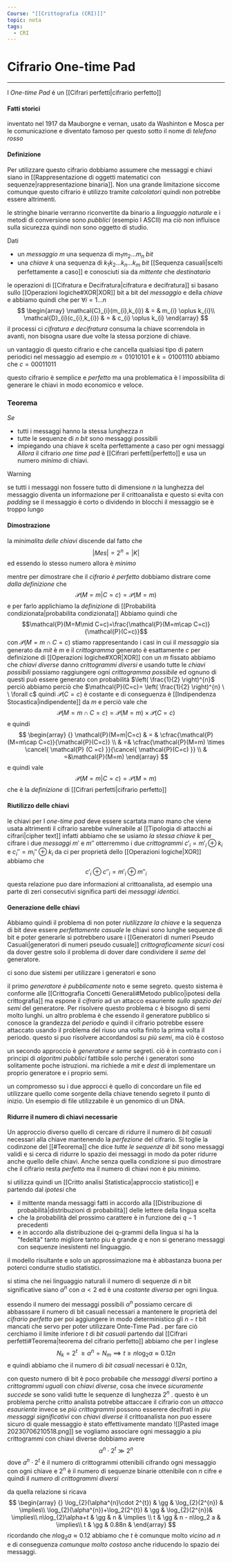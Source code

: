 ```yaml
---
Course: "[[Crittografia (CRI)]]"
topic: nota
tags:
  - CRI
---
```

# Cifrario One-time Pad
---
l _One-time Pad_ é un [[Cifrari perfetti|cifrario perfetto]]


#### Fatti storici
inventato nel 1917 da Mauborgne e vernan, usato da Washinton e Mosca per le comunicazione e diventato famoso per questo sotto il nome di _telefono rosso_


#### Definizione
Per utilizzare questo cifrario dobbiamo assumere che messaggi e chiavi siano in [[Rappresentazione di oggetti matematici con sequenze|rappresentazione binaria]]. Non una grande limitazione siccome comunque questo cifrario è utilizzo tramite _calcolatori_ quindi non potrebbe essere altrimenti.

le stringhe binarie verranno riconvertite da binario a _linguaggio naturale_ e i metodi di conversione sono _pubblici_ (esempio l ASCII) ma ciò non influisce sulla sicurezza quindi non sono oggetto di studio.


Dati
- un _messaggio_ $m$ una sequenza di $m_{1}m_{2}\dots m_{n}$ _bit_ 
- una _chiave_ $k$ una sequenza di $k_{1}k_{2}\dots k_{n}\dots k_{m}$ _bit_ [[Sequenza casuali|scelti perfettamente a caso]] e conosciuti sia da _mittente_ che _destinatario_

le operazioni di [[Cifratura e Decifratura|cifratura e decifratura]] si basano sullo [[Operazioni logiche#XOR|XOR]] bit a bit del _messaggio_ e della _chiave_ e abbiamo quindi che per $\forall i = 1 \dots n$
$$
\begin{array}
\mathcal{C}_{i}(m_{i},k_{i}) & = & m_{i} \oplus k_{i}\\
\mathcal{D}_{i}(c_{i},k_{i}) & = & c_{i} \oplus k_{i}
\end{array}
$$
il processi ci _cifratura e decifratura_ consuma la chiave scorrendola in avanti, non bisogna usare due volte la stessa porzione di chiave.

un vantaggio di questo cifrario e che cancella qualsiasi tipo di patern periodici nel messaggio ad esempio 
$m = 01010101$ e $k=01001110$ abbiamo che $c=00011011$

questo cifrario è semplice e _perfetto_ ma una problematica è l impossibilita di generare le chiavi in modo economico e veloce.

### Teorema
_Se_ 
- tutti i messaggi hanno la stessa lunghezza $n$
- tutte le sequenze di $n$ _bit_ sono messaggi possibili
- impiegando una chiave $k$ scelta perfettamente a caso per ogni messaggi
_Allora_ il cifrario _one time pad_ è [[Cifrari perfetti|perfetto]] e usa un numero _minimo_ di chiavi.

>[!warning]
>se tutti i messaggi non fossere tutto di dimensione $n$ la lunghezza del messaggio diventa un informazione per il crittoanalista e questo si evita con _padding_ se il messaggio è corto o dividendo in blocchi il messaggio se è troppo lungo 

#### Dimostrazione
la _minimalita delle chiavi_ discende dal fatto che $$|Mes|=2^{n} =|K|$$ ed essendo lo stesso numero allora è _minimo_

mentre per dimostrare che il _cifrario è perfetto_ dobbiamo distrare come _dalla definizione_ che 
$$\mathcal{P}(M=m|C=c)=\mathcal{P}(M=m)$$
e per farlo applichiamo la _definizione_ di  [[Probabilità condizionata|probabilita condizionata]] 
Abbiamo quindi che $$\mathcal{P}(M=M\mid C=c)=\frac{\mathcal{P}(M=m\cap C=c)}{\mathcal{P}(C=c)}$$con $\mathcal{P}(M=m\cap C=c)$ stiamo rappresentando i casi in cui il _messaggio_ sia generato da $mit$ è $m$ e il _crittogramma_ generato è esattamente $c$ 
per definizione di [[Operazioni logiche#XOR|XOR]] con un $m$ fissato abbiamo che _chiavi diverse_ danno _crittogrammi diversi_ e usando tutte le _chiavi possibili_ possiamo raggiungere ogni _crittogramma possibile_ ed ognuno di questi può essere generato con probabilità $\left( \frac{1}{2} \right)^{n}$ perciò abbiamo perciò che $\mathcal{P}(C=c)= \left( \frac{1}{2} \right)^{n} \ \ \forall c$  quindi $\mathcal{P}(C=c)$ è costante e di conseguenza è [[Indipendenza Stocastica|indipendente]] da $m$ e perciò vale che
$$\mathcal{P}(M=m\cap C=c) = \mathcal{P}(M=m) \times \mathcal{P} (C =c)$$
e quindi 
$$
\begin{array} {}
\mathcal{P}(M=m|C=c) & = &  
\cfrac{\mathcal{P}(M=m\cap C=c)}{\mathcal{P}(C=c)} \\
 & =& \cfrac{\mathcal{P}(M=m) \times \cancel{ \mathcal{P} (C =c) }}{\cancel{ \mathcal{P}(C=c) }} \\
& =&\mathcal{P}(M=m)
\end{array}
$$
e quindi vale 
$$\mathcal{P}(M=m|C=c) =\mathcal{P}(M=m)$$
che è la _definizione_ di [[Cifrari perfetti|cifrario perfetto]]


#### Riutilizzo delle chiavi
le chiavi per l _one-time pad_ deve essere scartata mano mano che viene usata altrimenti il cifrario sarebbe vulnerabile al [[Tipologia di attacchi ai cifrari|cipher text]] 
infatti abbiamo che se usiamo _la stessa chiave_ $k$ per cifrare i due _messaggi_ $m'$ e $m''$ otterremmo  i due _crittogrammi_ $c'_i=m'_i\oplus k_i$ e $c_i''=m_i''\oplus k_i$  da ci per proprietà dello [[Operazioni logiche|XOR]] abbiamo che
$$c'_i \oplus c''_i = m'_i \oplus m''_i$$ 
questa relazione puo dare informazioni al crittoanalista, ad esempio una parte di zeri consecutivi significa parti dei _messaggi identici_.


#### Generazione delle chiavi
Abbiamo quindi il problema di non poter _riutilizzare la chiave_ e la sequenza di bit deve essere _perfettamente casuale_ 
le chiavi sono lunghe sequenze di bit e poter generarle si potrebbero usare i [[Generatori di numeri Pseudo Casuali|generatori di numeri pseudo cusuale]] _crittograficamente sicuri_
cosi da dover gestre solo il problema di dover dare condividere il _seme_ del generatore.

ci sono due sistemi per utilizzare i generatori e sono

il primo _generatore è pubblicamente_ noto e seme segreto.
questo sistema è conforme alle [[Crittografia Concetti Generali#Metodo publico|ipotesi della crittografia]] ma espone il _cifrario_ ad un attacco esauriente _sullo spazio dei semi_ del generatore. Per risolvere questo problema c è bisogno di semi molto lunghi. 
un altro problema è che essendo il generatore pubblico si conosce la grandezza del _periodo_ e quindi il cifrario potrebbe essere attaccato usando il problema del riuso una volta finito la prima volta il periodo. questo si puo risolvere accordandosi _su più semi_, ma ciò è costoso

un secondo approccio è _generatore e seme_ segreti. ciò è in contrasto con i principi di _algoritmi pubblici_  fattibile solo perché i generatori sono solitamente poche istruzioni. ma richiede a $mit$ e $dest$ di implementare un proprio generatore e i proprio semi.

un compromesso su i due approcci è quello di concordare un file ed utilizzare quello come sorgente della chiave tenendo segreto il punto di inizio. 
	Un esempio di file utilizzabile è un genomico di un DNA.

#### Ridurre il numero di chiavi necessarie
Un approccio diverso quello di cercare di ridurre il numero di _bit casuali_ necessari alla chiave mantenendo la _perfezione_ del cifrario. 
Si toglie la codinzone del  [[#Teorema]] che dice _tutte le sequenze di bit_ sono messaggi validi e si cerca di ridurre lo spazio dei messaggi in modo da poter ridurre anche quello delle chiavi.
Anche senza quella condizione si puo dimostrare che il cifrario resta _perfetto_ ma il numero di chiavi non è piu minimo.

si utilizza quindi un [[Critto analisi Statistica|approccio statistico]] e partendo dal _ipotesi_ che
- il mittente manda messaggi fatti in accordo alla [[Distribuzione di probabilità|distribuzioni di probabilità]] delle lettere della lingua scelta 
- che la probabilità del prossimo carattere è in funzione dei $q-1$ precedenti
- e in accordo alla distribuzione dei q-grammi della lingua
si ha la "fedeltà" tanto migliore tanto piu è grande $q$ e non si generano messaggi con sequenze inesistenti nel linguaggio.

il modello risultante e solo un approssimazione ma è abbastanza buona per poterci condurre studio statistici.

si stima che nei linguaggio naturali il numero di sequenze di $n$ bit significative siano $\alpha^{n}$ con $\alpha<2$ ed è una _costante diversa_ per ogni lingua.

essendo il numero dei messaggi possibili $\alpha^{n}$ possiamo cercare di abbasssare il numero di bit casuali necessari a mantenere le proprietà del _cifrario perfetto_ per poi aggiungere in modo deterministico gli $n-t$ bit mancati che servo per poter utilizzare Onte-Time Pad .
per fare ciò cerchiamo il limite inferiore $t$ di _bit casuali_ partendo dal  [[Cifrari perfetti#Teorema|teorema del cifrario perfetto]] abbiamo che per l inglese $$N_{k}=2^{t} \ \geq \alpha ^{n}=N_{m} \implies t \geq n \log_{2}\alpha \approx 0.12n$$
e quindi abbiamo che il numero di _bit casuali_ necessari è $0.12n$, 

con questo numero di bit  è poco probabile che _messaggi diversi_ portino a _crittogrammi uguali_ con _chiavi diverse_, cosa che invece _sicuramente succede_ se sono validi tutte le sequenze di lunghezza $2^{n}$ . questo è un problema perche critto analista potrebbe attaccare il cifrario con un _attacco esauriente_ invece se _più crittogrammi_ possono esserere decifrati in _piu messaggi significativi_ con _chiavi diverse_  il crittoanalista non puo essere sicuro di quale messaggio è stato effettivamente mandato
![[Pasted image 20230706210518.png]]
 se vogliamo associare ogni messaggio a piu crittogrammi con chiavi diverse dobbiamo avere $$\alpha^{n} \cdot 2^{t} \gg 2^{n}$$
 dove  $a^{n}\cdot 2^{t}$ è il numero di crittogrammi ottenibili cifrando ogni messaggio con ogni chiave e $2^{n}$ è il numero di sequenze binarie ottenibile con $n$ cifre e quindi il _numero di crittogrammi diversi_
 
da quella relazione si ricava
$$
\begin{array} {}
 \log_{2}(\alpha^{n}\cdot 2^{t}) & \gg &  \log_{2}(2^{n})  &  \implies\\  
\log_{2}(\alpha^{n})+\log_2(2^{t})  & \gg   & \log_{2}(2^{n})&  \implies\\
n\log_{2}\alpha+t & \gg &  n  & \implies \\
 t  & \gg  & n - n\log_2 a  &  \implies\\
t  & \gg &  0.88n &
\end{array}
$$
ricordando che $n\log_{2}a \approx 0.12$ abbiamo che $t$ è comunque molto _vicino_ ad $n$ e di conseguenza _comunque molto costoso_ anche riducendo lo spazio dei messaggi.


 